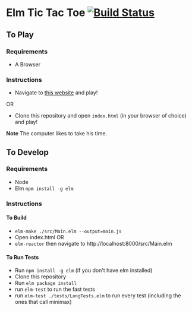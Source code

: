 # Elm Tic Tac Toe [![Build Status](https://travis-ci.org/tcmcgee/Elm-TTT.svg?branch=master)](https://travis-ci.org/tcmcgee/Elm-TTT)

## To Play

### Requirements
* A Browser

### Instructions

* Navigate to [this website](http://www.tomcmcgee.me/Elm-TTT/) and play!

OR

* Clone this repository and open `index.html` (in your browser of choice) and play!

**Note** The computer likes to take his time.

## To Develop

### Requirements

* Node
* Elm `npm install -g elm`

### Instructions

#### To Build
* `elm-make ./src/Main.elm --output=main.js`
* Open index.html
OR
* `elm-reactor` then navigate to http://localhost:8000/src/Main.elm

#### To Run Tests

* Run `npm install -g elm` (if you don't have elm installed)
* Clone this repository
* Run `elm package install`
* run `elm-test` to run the fast tests
* run `elm-test ./tests/LongTests.elm` to run every test (including the ones that call minimax)
